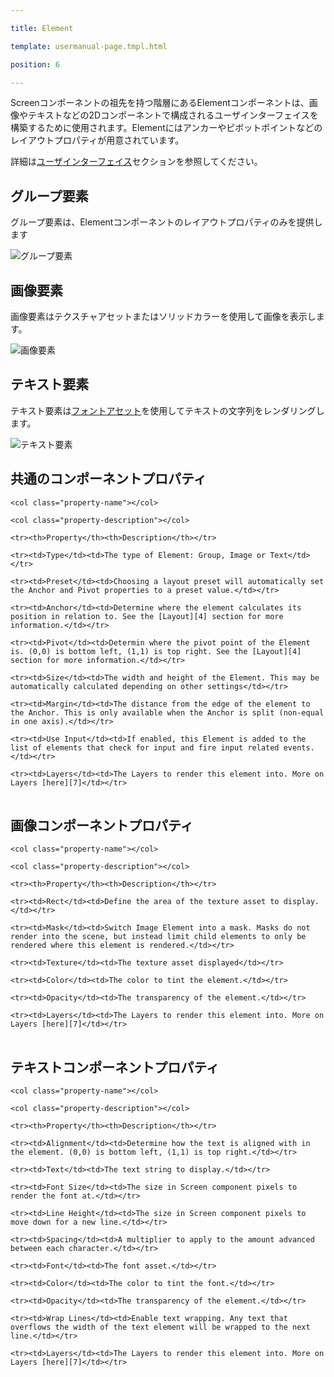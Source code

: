 ---
title: Element
template: usermanual-page.tmpl.html
position: 6
---

Screenコンポーネントの祖先を持つ階層にあるElementコンポーネントは、画像やテキストなどの2Dコンポーネントで構成されるユーザインターフェイスを構築するために使用されます。Elementにはアンカーやピボットポイントなどのレイアウトプロパティが用意されています。

詳細は[ユーザインターフェイス][0]セクションを参照してください。

## グループ要素

グループ要素は、Elementコンポーネントのレイアウトプロパティのみを提供します

![グループ要素][1]

## 画像要素

画像要素はテクスチャアセットまたはソリッドカラーを使用して画像を表示します。

![画像要素][2]

## テキスト要素

テキスト要素は[フォントアセット][5]を使用してテキストの文字列をレンダリングします。

![テキスト要素][3]

## 共通のコンポーネントプロパティ

<table class="table table-striped">
    <col class="property-name"></col>
    <col class="property-description"></col>
    <tr><th>Property</th><th>Description</th></tr>
    <tr><td>Type</td><td>The type of Element: Group, Image or Text</td></tr>
    <tr><td>Preset</td><td>Choosing a layout preset will automatically set the Anchor and Pivot properties to a preset value.</td></tr>
    <tr><td>Anchor</td><td>Determine where the element calculates its position in relation to. See the [Layout][4] section for more information.</td></tr>
    <tr><td>Pivot</td><td>Determin where the pivot point of the Element is. (0,0) is bottom left, (1,1) is top right. See the [Layout][4] section for more information.</td></tr>
    <tr><td>Size</td><td>The width and height of the Element. This may be automatically calculated depending on other settings</td></tr>
    <tr><td>Margin</td><td>The distance from the edge of the element to the Anchor. This is only available when the Anchor is split (non-equal in one axis).</td></tr>
    <tr><td>Use Input</td><td>If enabled, this Element is added to the list of elements that check for input and fire input related events.</td></tr>
    <tr><td>Layers</td><td>The Layers to render this element into. More on Layers [here][7]</td></tr>
</table>

## 画像コンポーネントプロパティ

<table class="table table-striped">
    <col class="property-name"></col>
    <col class="property-description"></col>
    <tr><th>Property</th><th>Description</th></tr>
    <tr><td>Rect</td><td>Define the area of the texture asset to display.</td></tr>
    <tr><td>Mask</td><td>Switch Image Element into a mask. Masks do not render into the scene, but instead limit child elements to only be rendered where this element is rendered.</td></tr>
    <tr><td>Texture</td><td>The texture asset displayed</td></tr>
    <tr><td>Color</td><td>The color to tint the element.</td></tr>
    <tr><td>Opacity</td><td>The transparency of the element.</td></tr>
    <tr><td>Layers</td><td>The Layers to render this element into. More on Layers [here][7]</td></tr>
</table>

## テキストコンポーネントプロパティ

<table class="table table-striped">
    <col class="property-name"></col>
    <col class="property-description"></col>
    <tr><th>Property</th><th>Description</th></tr>
    <tr><td>Alignment</td><td>Determine how the text is aligned with in the element. (0,0) is bottom left, (1,1) is top right.</td></tr>
    <tr><td>Text</td><td>The text string to display.</td></tr>
    <tr><td>Font Size</td><td>The size in Screen component pixels to render the font at.</td></tr>
    <tr><td>Line Height</td><td>The size in Screen component pixels to move down for a new line.</td></tr>
    <tr><td>Spacing</td><td>A multiplier to apply to the amount advanced between each character.</td></tr>
    <tr><td>Font</td><td>The font asset.</td></tr>
    <tr><td>Color</td><td>The color to tint the font.</td></tr>
    <tr><td>Opacity</td><td>The transparency of the element.</td></tr>
    <tr><td>Wrap Lines</td><td>Enable text wrapping. Any text that overflows the width of the text element will be wrapped to the next line.</td></tr>
    <tr><td>Layers</td><td>The Layers to render this element into. More on Layers [here][7]</td></tr>
</table>

[0]: /user-manual/user-interface
[1]: /images/user-manual/scenes/components/component-element-group.jpg
[2]: /images/user-manual/scenes/components/component-element-image.jpg
[3]: /images/user-manual/scenes/components/component-element-text.jpg
[4]: /user-manual/user-interface/layout
[5]: /user-manual/assets/fonts/
[6]: /user-manual/optimization/batching/
[7]: /user-manual/graphics/layers

